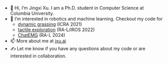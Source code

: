 - 👋 Hi, I’m Jingxi Xu. I am a Ph.D. student in Computer Science at Columbia University.
- 🤖 I’m interested in robotics and machine learning. Checkout my code for
  - [dynamic grasping](https://github.com/jingxixu/dynamic-grasping) (ICRA 2021)
  - [tactile exploration](https://github.com/jingxixu/tandem-public) (RA-L/IROS 2022)
  - [ChatEMG](https://github.com/jingxixu/chatemg) (RA-L 2024)
- 📫 More about me at [jxu.ai](https://jxu.ai)
- ✍️ Let me know if you have any questions about my code or are interested in collaboration.
